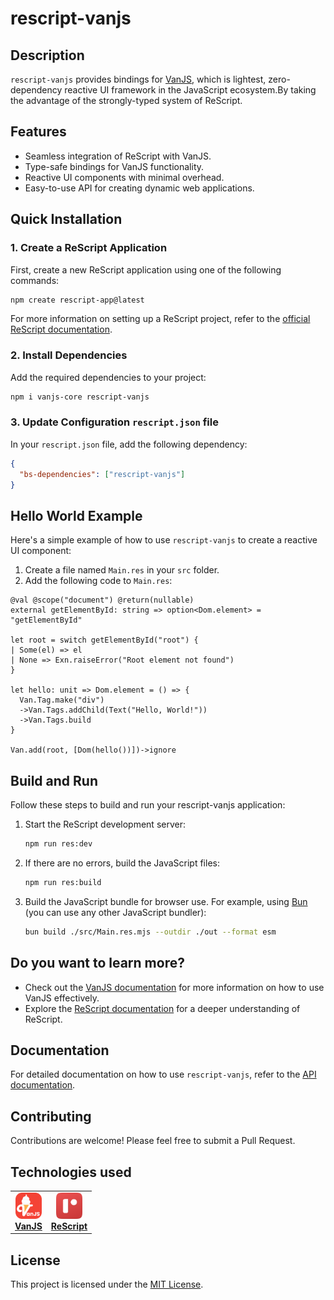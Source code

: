 # rescript-vanjs

## Description

`rescript-vanjs` provides bindings for [VanJS](https://vanjs.org/), which is lightest, zero-dependency reactive UI framework in the JavaScript ecosystem.By taking the advantage of the strongly-typed system of ReScript.

## Features

- Seamless integration of ReScript with VanJS.
- Type-safe bindings for VanJS functionality.
- Reactive UI components with minimal overhead.
- Easy-to-use API for creating dynamic web applications.

## Quick Installation

### 1. Create a ReScript Application

First, create a new ReScript application using one of the following commands:

```sh
npm create rescript-app@latest
```

For more information on setting up a ReScript project, refer to the [official ReScript documentation](https://rescript-lang.org/docs/manual/latest/installation).

### 2. Install Dependencies

Add the required dependencies to your project:

```sh
npm i vanjs-core rescript-vanjs
```

### 3. Update Configuration `rescript.json` file

In your `rescript.json` file, add the following dependency:

```json
{
  "bs-dependencies": ["rescript-vanjs"]
}
```

## Hello World Example

Here's a simple example of how to use `rescript-vanjs` to create a reactive UI component:

1. Create a file named `Main.res` in your `src` folder.
2. Add the following code to `Main.res`:

```rescript
@val @scope("document") @return(nullable)
external getElementById: string => option<Dom.element> = "getElementById"

let root = switch getElementById("root") {
| Some(el) => el
| None => Exn.raiseError("Root element not found")
}

let hello: unit => Dom.element = () => {
  Van.Tag.make("div")
  ->Van.Tags.addChild(Text("Hello, World!"))
  ->Van.Tags.build
}

Van.add(root, [Dom(hello())])->ignore
```

## Build and Run

Follow these steps to build and run your rescript-vanjs application:

1. Start the ReScript development server:
   ```sh
   npm run res:dev
   ```

2. If there are no errors, build the JavaScript files:
   ```sh
   npm run res:build
   ```

3. Build the JavaScript bundle for browser use. For example, using [Bun](https://bun.sh/) (you can use any other JavaScript bundler):
   ```sh
   bun build ./src/Main.res.mjs --outdir ./out --format esm
   ```

## Do you want to learn more?

- Check out the [VanJS documentation](https://vanjs.org/tutorial) for more information on how to use VanJS effectively.
- Explore the [ReScript documentation](https://rescript-lang.org/docs/manual/latest/introduction) for a deeper understanding of ReScript.

## Documentation

For detailed documentation on how to use `rescript-vanjs`, refer to the [API documentation](docs/api-index.md).

## Contributing

Contributions are welcome! Please feel free to submit a Pull Request.

## Technologies used

<table style="border: none;">
  <tr>
    <td align="center">
      <a href="https://vanjs.org/" target="_blank">
        <img src="./images/vanjs-logo.png" alt="VanJS" width="42" height="42" /><br/>
        <b>VanJS</b><br/>
      </a>
    </td>
    <td align="center">
      <a href="https://rescript-lang.org/" target="_blank">
        <img src="./images/rescript-logo.png" alt="ReScript" width="42" height="42" /><br/>
        <b>ReScript</b><br/>
      </a>
    </td>
  </tr>
</table>

## License

This project is licensed under the [MIT License](LICENSE).